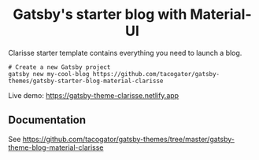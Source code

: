 <h1 align="center">
  Gatsby's starter blog with Material-UI
</h1>

Clarisse starter template contains everything you need to launch a blog.

```
# Create a new Gatsby project 
gatsby new my-cool-blog https://github.com/tacogator/gatsby-themes/gatsby-starter-blog-material-clarisse

```

Live demo: https://gatsby-theme-clarisse.netlify.app

## Documentation
See https://github.com/tacogator/gatsby-themes/tree/master/gatsby-theme-blog-material-clarisse
